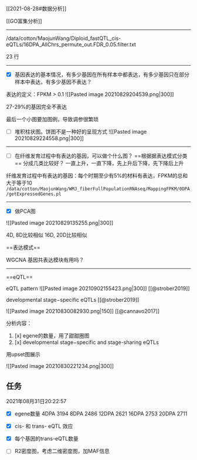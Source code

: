 [[2021-08-28#数据分析]]

[[GO富集分析]]

---


/data/cotton/MaojunWang/Diploid_fastQTL_cis-eQTLs/16DPA_AllChrs_permute_out.FDR_0.05.filter.txt

23 行


---




- [x] 基因表达的基本情况，有多少基因在所有样本中都表达，有多少基因只在部分样本中表达，有多少基因不表达？


表达的定义：FPKM > 0.1 
![[Pasted image 20210829204539.png|300]]

27-29%的基因完全不表达

最后一个小图要加图例，导致调参很繁琐

- [ ] 堆积柱状图。饼图不是一种好的呈现方式
![[Pasted image 20210829224558.png|300]]


---

- [ ] 在纤维发育过程中有表达的基因，可以做个什么图？
==根据据表达模式分类==
分成几类比较好？
一直上升，一直下降，先上升后下降，先下降后上升

纤维发育过程中有表达的基因：每个时期至少有5%的材料有表达，FPKM的总和大于等于10
`/data/cotton/MaojunWang/WMJ_fiberFullPopulationRNAseq/MappingFPKM/0DPA/getExpressedGenes.pl`

---

- [x] 做PCA图

![[Pasted image 20210829135255.png|300]]

4D, 8D比较相似
16D, 20D比较相似




==表达模式==

WGCNA 基因共表达模块有用吗？

---

==eQTL==

eQTL pattern
![[Pasted image 20210902155423.png|300]] [[@strober2019]]

developmental stage−specific eQTLs  [[@strober2019]]

![[Pasted image 20210830082930.png|150]] 
[[@cannavo2017]]


分析内容：
1. [x] egene的数量，用了甜甜圈图
2. [x] developmental stage−specific and stage-sharing eQTLs


用upset图展示


![[Pasted image 20210830221234.png|300]]

## 任务
2021年08月31日20:22:57
- [x] egene数量
4DPA	3194
8DPA	2486
12DPA	2621
16DPA	2753
20DPA	2711


- [x] cis- 和 trans- eQTL 效应
- [x] 每个基因的trans-eQTL数量
- [ ] R2密度图，考虑二维密度图，加MAF信息
